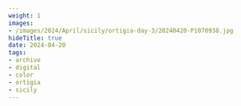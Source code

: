 ```yaml
---
weight: 1
images:
- /images/2024/April/sicily/ortigia-day-3/20240420-P1070938.jpg
hideTitle: true
date: 2024-04-20
tags:
- archive
- digital
- color
- ortigia
- sicily
---
```


